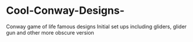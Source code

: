 # Cool-Conway-Designs-
Conway game of life famous designs
Initial set ups including gliders, glider gun and other more obscure version
